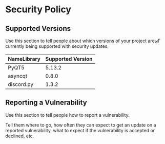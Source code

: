 # Security Policy

## Supported Versions

Use this section to tell people about which versions of your project areыГ
currently being supported with security updates.

| NameLibrary | Supported Version |
| ------- | ------------------ |
| PyQT5 | 5.13.2 |
| asyncqt | 0.8.0 |
| discord.py| 1.3.2 |
## Reporting a Vulnerability

Use this section to tell people how to report a vulnerability.

Tell them where to go, how often they can expect to get an update on a
reported vulnerability, what to expect if the vulnerability is accepted or
declined, etc.
